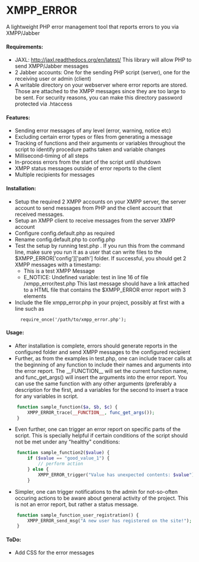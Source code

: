 XMPP_ERROR
==========

A lightweight PHP error management tool that reports errors to you via XMPP/Jabber

#### Requirements: 
* JAXL: http://jaxl.readthedocs.org/en/latest/
  This library will allow PHP to send XMPP/Jabber messages
* 2 Jabber accounts: One for the sending PHP script (server), one for the 
  receiving user or admin (client)
* A writable directory on your webserver where error reports are stored. Those
  are attached to the XMPP messages since they are too large to be sent. For 
  security reasons, you can make this directory password protected via .htaccess

#### Features:
* Sending error messages of any level (error, warning, notice etc)
* Excluding certain error types or files from generating a message
* Tracking of functions and their arguments or variables throughout the script 
  to identify procedure paths taken and variable changes
* Millisecond-timing of all steps
* In-process errors from the start of the script until shutdown
* XMPP status messages outside of error reports to the client
* Multiple recipients for messages

#### Installation:
* Setup the required 2 XMPP accounts on your XMPP server, the server account 
  to send messages from PHP and the client account that received messages.
* Setup an XMPP client to receive messages from the server XMPP account
* Configure config.default.php as required
* Rename config.default.php to config.php
* Test the setup by running test.php . If you run this from the command line,
  make sure you run it as a user that can write files to the 
  $XMPP_ERROR['config']['path'] folder. If successful, you should get 2 XMPP 
  messages with a timestamp: 
  * This is a test XMPP Message
  * E_NOTICE: Undefined variable: test in line 16 of file /xmpp_error/test.php
  This last message should have a link attached to a HTML file that contains the
  $XMPP_ERROR error report with 3 elements
* Include the file xmpp_error.php in your project, possibly at first with a line 
  such as 
  ```
    require_once('/path/to/xmpp_error.php');
  ```

#### Usage:
* After installation is complete, errors should generate reports in the
  configured folder and send XMPP messages to the configured recipient
* Further, as from the examples in test.php, one can include tracer calls at the 
  beginning of any function to include their names and arguments into the error 
  report. The \_\_FUNCTION\_\_ will set the current function name, and 
  func_get_args() will insert the arguments into the error report. 
  You can use the same function with any other arguments (preferably a 
  description for the first, and a variables for the second to insert a trace 
  for any variables in script.
```php
    function sample_function($a, $b, $c) {
        XMPP_ERROR_trace(__FUNCTION__, func_get_args());
    }
```
* Even further, one can trigger an error report on specific parts of the script.
  This is specially helpful if certain conditions of the script should not be 
  met under any "healthy" conditions:
```php
    function sample_function2($value) {
        if ($value == "good_value_1") {
            // perform action
        } else {
            XMPP_ERROR_trigger("Value has unexpected contents: $value");
        }
```
* Simpler, one can trigger notifications to the admin for not-so-often occuring
  actions to be aware about general activity of the project. This is not an
  error report, but rather a status message.
```php
    function sample_function_user_registration() {
        XMPP_ERROR_send_msg("A new user has registered on the site!");
    }
```

#### ToDo:
* Add CSS for the error messages